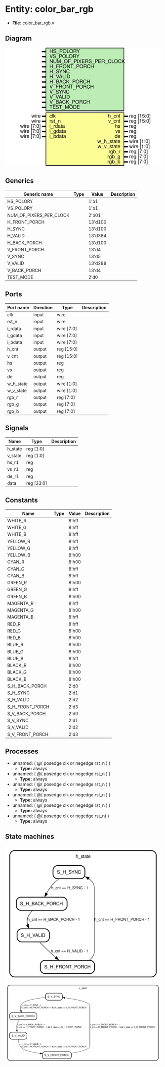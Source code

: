 # Entity: color_bar_rgb 

- **File**: color_bar_rgb.v
## Diagram

![Diagram](color_bar_rgb.svg "Diagram")
## Generics

| Generic name            | Type | Value   | Description |
| ----------------------- | ---- | ------- | ----------- |
| HS_POLORY               |      | 1'b1    |             |
| VS_POLORY               |      | 1'b1    |             |
| NUM_OF_PIXERS_PER_CLOCK |      | 2'b01   |             |
| H_FRONT_PORCH           |      | 13'd100 |             |
| H_SYNC                  |      | 13'd100 |             |
| H_VALID                 |      | 13'd384 |             |
| H_BACK_PORCH            |      | 13'd100 |             |
| V_FRONT_PORCH           |      | 13'd4   |             |
| V_SYNC                  |      | 13'd5   |             |
| V_VALID                 |      | 13'd288 |             |
| V_BACK_PORCH            |      | 13'd4   |             |
| TEST_MODE               |      | 2'd0    |             |
## Ports

| Port name | Direction | Type       | Description |
| --------- | --------- | ---------- | ----------- |
| clk       | input     | wire       |             |
| rst_n     | input     | wire       |             |
| i_rdata   | input     | wire [7:0] |             |
| i_gdata   | input     | wire [7:0] |             |
| i_bdata   | input     | wire [7:0] |             |
| h_cnt     | output    | reg	[15:0] |             |
| v_cnt     | output    | reg	[15:0] |             |
| hs        | output    | reg        |             |
| vs        | output    | reg        |             |
| de        | output    | reg        |             |
| w_h_state | output    | wire [1:0] |             |
| w_v_state | output    | wire [1:0] |             |
| rgb_r     | output    | reg [7:0]  |             |
| rgb_g     | output    | reg [7:0]  |             |
| rgb_b     | output    | reg [7:0]  |             |
## Signals

| Name    | Type       | Description |
| ------- | ---------- | ----------- |
| h_state | reg	[1:0]  |             |
| v_state | reg	[1:0]  |             |
| hs_r1   | reg        |             |
| vs_r1   | reg        |             |
| de_r1   | reg        |             |
| data    | reg [23:0] |             |
## Constants

| Name            | Type | Value | Description |
| --------------- | ---- | ----- | ----------- |
| WHITE_R         |      | 8'hff |             |
| WHITE_G         |      | 8'hff |             |
| WHITE_B         |      | 8'hff |             |
| YELLOW_R        |      | 8'hff |             |
| YELLOW_G        |      | 8'hff |             |
| YELLOW_B        |      | 8'h00 |             |
| CYAN_R          |      | 8'h00 |             |
| CYAN_G          |      | 8'hff |             |
| CYAN_B          |      | 8'hff |             |
| GREEN_R         |      | 8'h00 |             |
| GREEN_G         |      | 8'hff |             |
| GREEN_B         |      | 8'h00 |             |
| MAGENTA_R       |      | 8'hff |             |
| MAGENTA_G       |      | 8'h00 |             |
| MAGENTA_B       |      | 8'hff |             |
| RED_R           |      | 8'hff |             |
| RED_G           |      | 8'h00 |             |
| RED_B           |      | 8'h00 |             |
| BLUE_R          |      | 8'h00 |             |
| BLUE_G          |      | 8'h00 |             |
| BLUE_B          |      | 8'hff |             |
| BLACK_R         |      | 8'h00 |             |
| BLACK_G         |      | 8'h00 |             |
| BLACK_B         |      | 8'h00 |             |
| S_H_BACK_PORCH  |      | 2'd0  |             |
| S_H_SYNC        |      | 2'd1  |             |
| S_H_VALID       |      | 2'd2  |             |
| S_H_FRONT_PORCH |      | 2'd3  |             |
| S_V_BACK_PORCH  |      | 2'd0  |             |
| S_V_SYNC        |      | 2'd1  |             |
| S_V_VALID       |      | 2'd2  |             |
| S_V_FRONT_PORCH |      | 2'd3  |             |
## Processes
- unnamed: ( @( posedge clk or negedge rst_n ) )
  - **Type:** always
- unnamed: ( @( posedge clk or negedge rst_n  ) )
  - **Type:** always
- unnamed: ( @( posedge clk or negedge rst_n ) )
  - **Type:** always
- unnamed: ( @( posedge clk or negedge rst_n ) )
  - **Type:** always
- unnamed: ( @( posedge clk or negedge rst_n ) )
  - **Type:** always
- unnamed: ( @( posedge clk or negedge rst_n) )
  - **Type:** always
## State machines

![Diagram_state_machine_0]( stm_color_bar_rgb_00.svg "Diagram")![Diagram_state_machine_1]( stm_color_bar_rgb_11.svg "Diagram")
